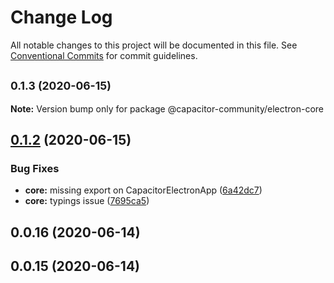 # Change Log

All notable changes to this project will be documented in this file.
See [Conventional Commits](https://conventionalcommits.org) for commit guidelines.

## <small>0.1.3 (2020-06-15)</small>

**Note:** Version bump only for package @capacitor-community/electron-core

## [0.1.2](https://github.com/capacitor-community/electron/compare/v0.0.13...v0.1.2) (2020-06-15)

### Bug Fixes

- **core:** missing export on CapacitorElectronApp ([6a42dc7](https://github.com/capacitor-community/electron/commit/6a42dc7c9895ce7b306508241648a1578ee1fa30))
- **core:** typings issue ([7695ca5](https://github.com/capacitor-community/electron/commit/7695ca584ead1322292a7a88ee48cc92910cc20c))

## 0.0.16 (2020-06-14)

## 0.0.15 (2020-06-14)
